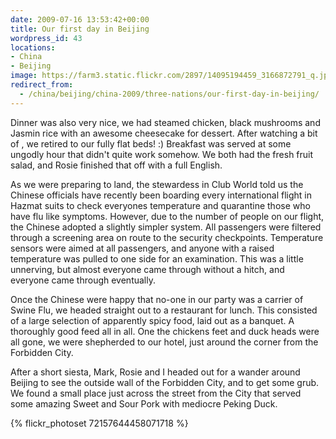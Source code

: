 ```yaml
---
date: 2009-07-16 13:53:42+00:00
title: Our first day in Beijing
wordpress_id: 43
locations:
- China
- Beijing
image: https://farm3.static.flickr.com/2897/14095194459_3166872791_q.jpg
redirect_from:
  - /china/beijing/china-2009/three-nations/our-first-day-in-beijing/
---
```


Dinner was also very nice, we had steamed chicken, black mushrooms and Jasmin rice with an awesome
cheesecake for dessert. After watching a bit of , we retired to our fully flat beds! :) Breakfast
was served at some ungodly hour that didn't quite work somehow. We both had the fresh fruit salad,
and Rosie finished that off with a full English.

As we were preparing to land, the stewardess in Club World told us the Chinese officials have
recently been boarding every international flight in Hazmat suits to check everyones temperature
and quarantine those who have flu like symptoms. However, due to the number of people on our flight,
the Chinese adopted a slightly simpler system. All passengers were filtered through a screening area
on route to the security checkpoints. Temperature sensors were aimed at all passengers, and anyone
with a raised temperature was pulled to one side for an examination. This was a little unnerving,
but almost everyone came through without a hitch, and everyone came through eventually.

Once the Chinese were happy that no-one in our party was a carrier of Swine Flu, we headed straight
out to a restaurant for lunch. This consisted of a large selection of apparently spicy food, laid
out as a banquet. A thoroughly good feed all in all. One the chickens feet and duck heads were all
gone, we were shepherded to our hotel, just around the corner from the Forbidden City.

After a short siesta, Mark, Rosie and I headed out for a wander around Beijing to see the outside
wall of the Forbidden City, and to get some grub. We found a small place just across the street
from the City that served some amazing Sweet and Sour Pork with mediocre Peking Duck.

{% flickr_photoset 72157644458071718 %}
